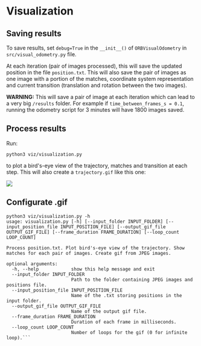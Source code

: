 # Visualization
## Saving results
To save results, set `debug=True` in the `__init__()` of `ORBVisualOdometry` in `src/visual_odometry.py` file. 

At each iteration (pair of images processed), this will save the updated position in the file `position.txt`. This will also save the pair of images as one image with a portion of the matches, coordinate system representation and current transition (translation and rotation between the two images).

**WARNING:** This will save a pair of image at each iteration which can lead to a very big `/results` folder. For example if `time_between_frames_s = 0.1`, running the odometry script for 3 minutes will have 1800 images saved.

## Process results

Run:
```
python3 viz/visualization.py
```
to plot a bird's-eye view of the trajectory, matches and transition at each step. 
This will also create a `trajectory.gif` like this one:

![](https://github.com/Rob1in/viam_visual_odometry/blob/main/img/trajectory.gif)

## Configurate .gif

```
python3 viz/visualization.py -h
usage: visualization.py [-h] [--input_folder INPUT_FOLDER] [--input_position_file INPUT_POSITION_FILE] [--output_gif_file OUTPUT_GIF_FILE] [--frame_duration FRAME_DURATION] [--loop_count LOOP_COUNT]

Process position.txt. Plot bird's-eye view of the trajectory. Show matches for each pair of images. Create gif from JPEG images.

optional arguments:
  -h, --help            show this help message and exit
  --input_folder INPUT_FOLDER
                        Path to the folder containing JPEG images and positions file.
  --input_position_file INPUT_POSITION_FILE
                        Name of the .txt storing positions in the input folder.
  --output_gif_file OUTPUT_GIF_FILE
                        Name of the output gif file.
  --frame_duration FRAME_DURATION
                        Duration of each frame in milliseconds.
  --loop_count LOOP_COUNT
                        Number of loops for the gif (0 for infinite loop).```